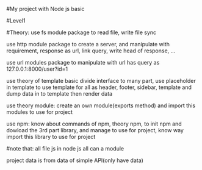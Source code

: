 #My project with Node js basic

#Level1

#Theory:
use fs module package to read file, write file sync

use http module package to create a server, and manipulate with requirement, response as url, link query, write head of response, ...

use url modules package to manipulate with url has query as 127.0.0.1:8000/user?id=1

use theory of template basic divide interface to many part, use placeholder in template to use template for all as header, footer, sidebar, template and dump data in to template then render data

use theory module: create an own module(exports method) and import this modules to use for project

use npm: know about commands of npm, theory npm, to init npm and dowload the 3rd part library, and manage to use for project, know way import this library to use for project

#note that:
all file js in node js all can a module

project data is from data of simple API(only have data)
